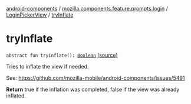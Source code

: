 [android-components](../../index.md) / [mozilla.components.feature.prompts.login](../index.md) / [LoginPickerView](index.md) / [tryInflate](./try-inflate.md)

# tryInflate

`abstract fun tryInflate(): `[`Boolean`](https://kotlinlang.org/api/latest/jvm/stdlib/kotlin/-boolean/index.html) [(source)](https://github.com/mozilla-mobile/android-components/blob/master/components/feature/prompts/src/main/java/mozilla/components/feature/prompts/login/LoginPickerView.kt#L39)

Tries to inflate the view if needed.

See: https://github.com/mozilla-mobile/android-components/issues/5491

**Return**
true if the inflation was completed, false if the view was already inflated.

